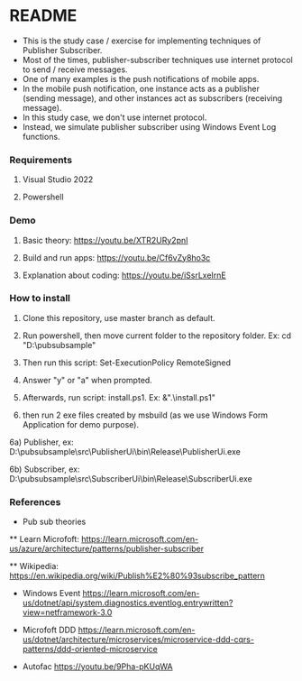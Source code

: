 # README #

* This is the study case / exercise for implementing techniques of Publisher Subscriber.
* Most of the times, publisher-subscriber techniques use internet protocol to send / receive messages.
* One of many examples is the push notifications of mobile apps.
* In the mobile push notification, one instance acts as a publisher (sending message), and other instances act as subscribers (receiving message).
* In this study case, we don't use internet protocol.
* Instead, we simulate publisher subscriber using Windows Event Log functions.

### Requirements

1) Visual Studio 2022

2) Powershell

### Demo

1) Basic theory: https://youtu.be/XTR2URy2pnI

2) Build and run apps: https://youtu.be/Cf6vZy8ho3c

3) Explanation about coding: https://youtu.be/iSsrLxeIrnE

### How to install

1) Clone this repository, use master branch as default.

2) Run powershell, then move current folder to the repository folder.
Ex:
cd "D:\pubsubsample\"

3) Then run this script: Set-ExecutionPolicy RemoteSigned

4) Answer "y" or "a" when prompted.

5) Afterwards, run script: install.ps1.
Ex:
&".\install.ps1"

6) then run 2 exe files created by msbuild (as we use Windows Form Application for demo purpose).

6a) Publisher, ex: 
D:\pubsubsample\src\PublisherUi\bin\Release\PublisherUi.exe

6b) Subscriber, ex:
D:\pubsubsample\src\SubscriberUi\bin\Release\SubscriberUi.exe

### References

* Pub sub theories

** Learn Microfoft: https://learn.microsoft.com/en-us/azure/architecture/patterns/publisher-subscriber

** Wikipedia: https://en.wikipedia.org/wiki/Publish%E2%80%93subscribe_pattern

* Windows Event
https://learn.microsoft.com/en-us/dotnet/api/system.diagnostics.eventlog.entrywritten?view=netframework-3.0

* Microfoft DDD
https://learn.microsoft.com/en-us/dotnet/architecture/microservices/microservice-ddd-cqrs-patterns/ddd-oriented-microservice

* Autofac
https://youtu.be/9Pha-pKUqWA